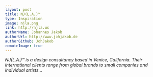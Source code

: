 ```yaml
---
layout: post
title: NJ(L.A.)™
type: Inspiration
image: njla.png
link: http://njla.us
authorName: Johannes Jakob
authorUrl: http://www.johjakob.de
authorGithub: JohJakob
remoteImage: true
---
```


_NJ(L.A.)™ is a design consultancy based in Venice, California. Their international clients range from global brands to small companies and individual artists..._
